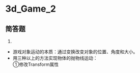# 3d_Game_2  
## 简答题  
1.  
* 游戏对象运动的本质：通过变换改变对象的位置、角度和大小。  
* 用三种以上的方法实现物体的抛物线运动：  
  ①修改Transform属性  
    
